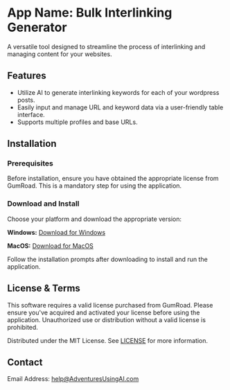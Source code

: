 # App Name: Bulk Interlinking Generator
A versatile tool designed to streamline the process of interlinking and managing content for your websites.

## Features
- Utilize AI to generate interlinking keywords for each of your wordpress posts.
- Easily input and manage URL and keyword data via a user-friendly table interface.
- Supports multiple profiles and base URLs.

## Installation
### Prerequisites
Before installation, ensure you have obtained the appropriate license from GumRoad. This is a mandatory step for using the application.

### Download and Install
Choose your platform and download the appropriate version:

**Windows:** [Download for Windows](https://adventuresusingai.com)

**MacOS:** [Download for MacOS](https://adventuresusingai.com)

Follow the installation prompts after downloading to install and run the application.

## License & Terms
This software requires a valid license purchased from GumRoad. Please ensure you've acquired and activated your license before using the application. Unauthorized use or distribution without a valid license is prohibited.

Distributed under the MIT License. See [LICENSE](https://github.com/AdventuresUsingAI/interlinking-assistant-updates/blob/main/LICENSE.md) for more information.

## Contact
Email Address: help@AdventuresUsingAI.com
